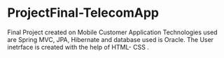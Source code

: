 # ProjectFinal-TelecomApp
Final Project created on Mobile Customer Application
Technologies used  are Spring MVC, JPA, Hibernate and database used is Oracle.
The User inetrface is created with the help of HTML- CSS .
